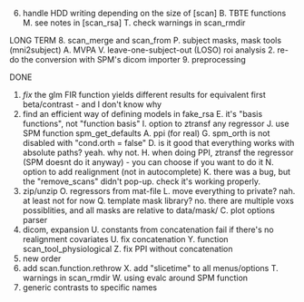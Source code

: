 
6. handle HDD writing depending on the size of [scan]
B. TBTE functions
M. see notes in [scan_rsa]
T. check warnings in scan_rmdir

LONG TERM
8. scan_merge and scan_from
P. subject masks, mask tools (mni2subject)
A. MVPA
V. leave-one-subject-out (LOSO) roi analysis
2. re-do the conversion with SPM's dicom importer
9. preprocessing

DONE
1. *fix* the glm FIR function yields different results for equivalent first beta/contrast - and I don't know why
3. find an efficient way of defining models in fake_rsa
E. it's "basis functions", not "function basis"
I. option to ztransf any regressor
J. use SPM function spm_get_defaults
A. ppi (for real)
G. spm_orth is not disabled with "cond.orth = false"
D. is it good that everything works with absolute paths? yeah. why not.
H. when doing PPI, ztransf the regressor (SPM doesnt do it anyway) - you can choose if you want to do it
N. option to add realignment (not in autocomplete)
K. there was a bug, but the "remove_scans" didn't pop-up. check it's working properly.
7. zip/unzip
O. regressors from mat-file
L. move everything to private? nah. at least not for now
Q. template mask library? no. there are multiple voxs possiblities, and all masks are relative to data/mask/
C. plot options parser
9. dicom, expansion
U. constants from concatenation fail if there's no realignment covariates
U. fix concatenation
Y. function scan_tool_physiological
Z. fix PPI without concatenation
0. new order
1. add scan.function.rethrow
X. add "slicetime" to all menus/options
T. warnings in scan_rmdir
W. using evalc around SPM function
3. generic contrasts to specific names
